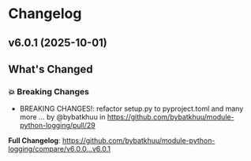 # Changelog

## v6.0.1 (2025-10-01)

<!-- Release notes generated using configuration in .github/release.yml at v6.0.1 -->

## What's Changed
### 💥 Breaking Changes
* BREAKING CHANGES!: refactor setup.py to pyproject.toml and many more … by @bybatkhuu in https://github.com/bybatkhuu/module-python-logging/pull/29


**Full Changelog**: https://github.com/bybatkhuu/module-python-logging/compare/v6.0.0...v6.0.1


